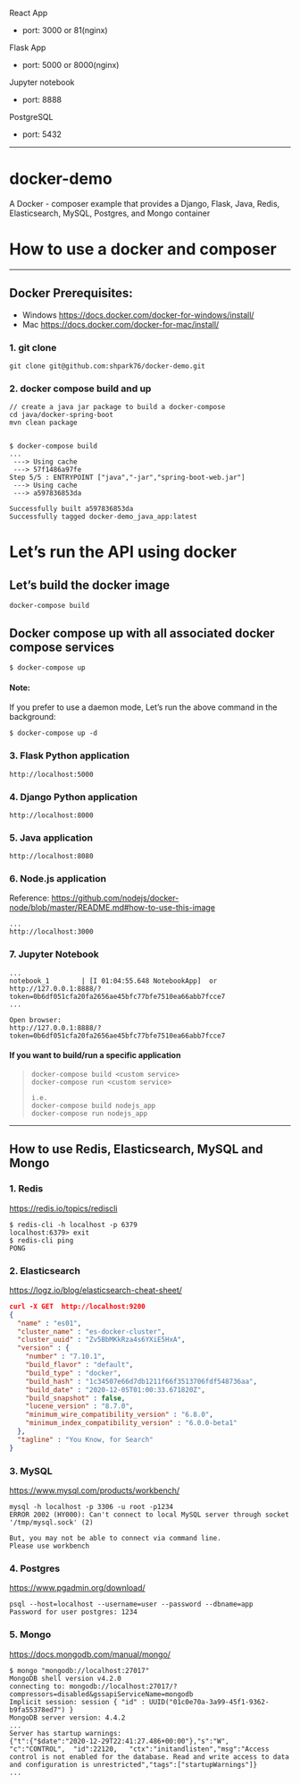 React App
- port: 3000 or 81(nginx)

Flask App
- port: 5000 or 8000(nginx)

Jupyter notebook
- port: 8888

PostgreSQL
- port: 5432

---
# docker-demo
A Docker - composer example that provides a Django, Flask, Java, Redis, Elasticsearch, MySQL, Postgres, and Mongo container

# How to use a docker and composer
---
## Docker Prerequisites:
- Windows
https://docs.docker.com/docker-for-windows/install/
- Mac
https://docs.docker.com/docker-for-mac/install/


### 1. git clone
```
git clone git@github.com:shpark76/docker-demo.git
```

### 2. docker compose build and up 
```
// create a java jar package to build a docker-compose
cd java/docker-spring-boot
mvn clean package


$ docker-compose build
...
 ---> Using cache
 ---> 57f1486a97fe
Step 5/5 : ENTRYPOINT ["java","-jar","spring-boot-web.jar"]
 ---> Using cache
 ---> a597836853da

Successfully built a597836853da
Successfully tagged docker-demo_java_app:latest
```

# Let’s run the API using docker
## Let’s build the docker image
```
docker-compose build
```

## Docker compose up with all associated docker compose services
```
$ docker-compose up
```
#### Note:
If you prefer to use a daemon mode, Let’s run the above command in the background:
```
$ docker-compose up -d
```

### 3. Flask Python application
```
http://localhost:5000
```

### 4. Django Python application
```
http://localhost:8000
```

### 5. Java application
```
http://localhost:8080
```  

### 6. Node.js application
Reference: https://github.com/nodejs/docker-node/blob/master/README.md#how-to-use-this-image
```
...
http://localhost:3000
```  

### 7. Jupyter Notebook
```
...
notebook_1        | [I 01:04:55.648 NotebookApp]  or http://127.0.0.1:8888/?token=0b6df051cfa20fa2656ae45bfc77bfe7510ea66abb7fcce7
...

Open browser:
http://127.0.0.1:8888/?token=0b6df051cfa20fa2656ae45bfc77bfe7510ea66abb7fcce7
```


#### If you want to build/run a specific application
> ```
> docker-compose build <custom service>
> docker-compose run <custom service>
> 
> i.e. 
> docker-compose build nodejs_app
> docker-compose run nodejs_app
> ```

---
## How to use Redis, Elasticsearch, MySQL and Mongo
### 1. Redis
https://redis.io/topics/rediscli
```
$ redis-cli -h localhost -p 6379
localhost:6379> exit
$ redis-cli ping
PONG
```

### 2. Elasticsearch
https://logz.io/blog/elasticsearch-cheat-sheet/
```json
curl -X GET  http://localhost:9200
{
  "name" : "es01",
  "cluster_name" : "es-docker-cluster",
  "cluster_uuid" : "Zv5BbMKkRza4s6YXiE5HxA",
  "version" : {
    "number" : "7.10.1",
    "build_flavor" : "default",
    "build_type" : "docker",
    "build_hash" : "1c34507e66d7db1211f66f3513706fdf548736aa",
    "build_date" : "2020-12-05T01:00:33.671820Z",
    "build_snapshot" : false,
    "lucene_version" : "8.7.0",
    "minimum_wire_compatibility_version" : "6.8.0",
    "minimum_index_compatibility_version" : "6.0.0-beta1"
  },
  "tagline" : "You Know, for Search"
}
```

### 3. MySQL
https://www.mysql.com/products/workbench/
```
mysql -h localhost -p 3306 -u root -p1234
ERROR 2002 (HY000): Can't connect to local MySQL server through socket '/tmp/mysql.sock' (2)

But, you may not be able to connect via command line.
Please use workbench
```

### 4. Postgres
https://www.pgadmin.org/download/
```
psql --host=localhost --username=user --password --dbname=app
Password for user postgres: 1234
```

### 5. Mongo
https://docs.mongodb.com/manual/mongo/
```
$ mongo "mongodb://localhost:27017"
MongoDB shell version v4.2.0
connecting to: mongodb://localhost:27017/?compressors=disabled&gssapiServiceName=mongodb
Implicit session: session { "id" : UUID("01c0e70a-3a99-45f1-9362-b9fa55378ed7") }
MongoDB server version: 4.4.2
...
Server has startup warnings:
{"t":{"$date":"2020-12-29T22:41:27.486+00:00"},"s":"W",  "c":"CONTROL",  "id":22120,   "ctx":"initandlisten","msg":"Access control is not enabled for the database. Read and write access to data and configuration is unrestricted","tags":["startupWarnings"]}
...
```
